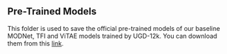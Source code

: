 ## Pre-Trained Models
This folder is used to save the official pre-trained models of our baseline MODNet, TFI and ViTAE models trained by UGD-12k. You can download them from this [link](https://drive.google.com/drive/folders/1jxl29ine1rniXENvEKgiaJCUUHLHom2s?usp=drive_link).